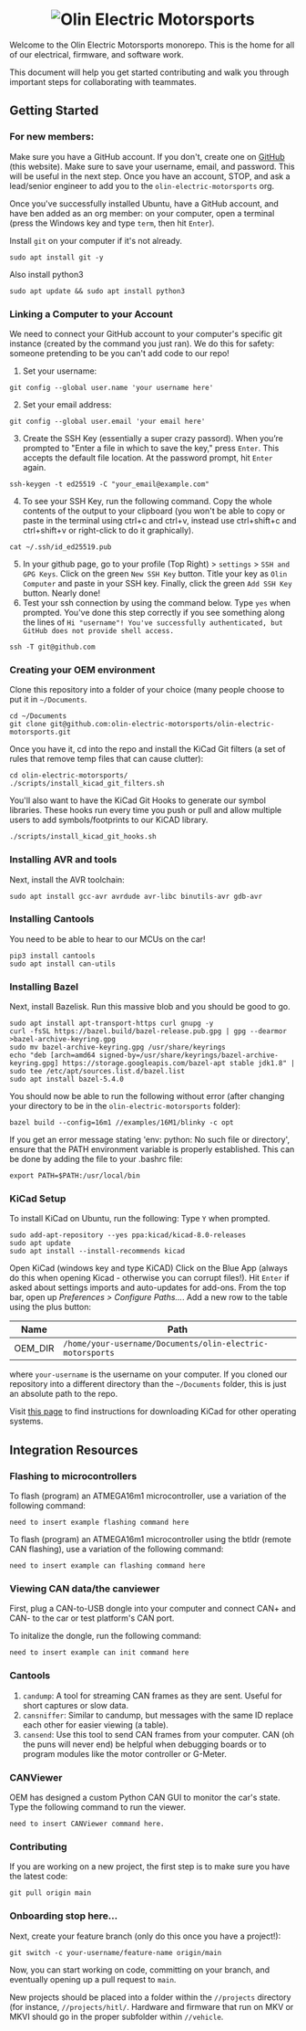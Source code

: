 <h1 align="center">
	<img
		alt="Olin Electric Motorsports"
		src="https://nyc3.digitaloceanspaces.com/oem-outline/logo-smaller.png">
</h1>

Welcome to the Olin Electric Motorsports monorepo. This is the home for all of our
electrical, firmware, and software work.

This document will help you get started contributing and walk you through
important steps for collaborating with teammates.

## Getting Started

### For new members:
Make sure you have a GitHub account. If you don't, create one on [GitHub](github.com) (this website). Make sure to save your username, email, and password. This will be useful in the next step. Once you have an account, STOP, and ask a lead/senior engineer to add you to the `olin-electric-motorsports` org.

Once you've successfully installed Ubuntu, have a GitHub account, and have ben added as an org member: on your computer, open a terminal (press the Windows key and type `term`, then hit `Enter`).

Install `git` on your computer if it's not already.
```shell
sudo apt install git -y
```

Also install python3
```shell
sudo apt update && sudo apt install python3
```

### Linking a Computer to your Account
We need to connect your GitHub account to your computer's specific git instance \(created by the command you just ran\). We do this for safety: someone pretending to be you can't add code to our repo!
1. Set your username:
```shell
git config --global user.name 'your username here'
```

2. Set your email address:
```shell
git config --global user.email 'your email here'
```

3. Create the SSH Key \(essentially a super crazy passord\). When you’re prompted to "Enter a file in which to save the key," press `Enter`. This accepts the default file location. At the password prompt, hit `Enter` again.
```shell
ssh-keygen -t ed25519 -C "your_email@example.com"
```

4. To see your SSH Key, run the following command. Copy the whole contents of the output to your clipboard (you won't be able to copy or paste in the terminal using ctrl+c and ctrl+v, instead use ctrl+shift+c and ctrl+shift+v or right-click to do it graphically).
```shell
cat ~/.ssh/id_ed25519.pub
```

5. In your github page, go to your profile \(Top Right\) > `settings` > `SSH and GPG Keys`. Click on the green `New SSH Key` button. Title your key as `Olin Computer` and paste in your SSH key. Finally, click the green `Add SSH Key` button. Nearly done!
6. Test your ssh connection by using the command below. Type `yes` when prompted. You've done this step correctly if you see something along the lines of `Hi "username"! You've successfully authenticated, but GitHub does not provide shell access.`
```shell
ssh -T git@github.com
```
### Creating your OEM environment
Clone this repository into a folder of your choice (many people
choose to put it in `~/Documents`.

```shell
cd ~/Documents
git clone git@github.com:olin-electric-motorsports/olin-electric-motorsports.git
```

Once you have it, cd into the repo and install the KiCad Git filters (a set of rules that remove temp files that can cause clutter):

```shell
cd olin-electric-motorsports/
./scripts/install_kicad_git_filters.sh
```

You'll also want to have the KiCad Git Hooks to generate our symbol libraries. These hooks run every time you push or pull and allow multiple users to add symbols/footprints to our KiCAD library.

```shell
./scripts/install_kicad_git_hooks.sh
```

### Installing AVR and tools
Next, install the AVR toolchain:

```shell
sudo apt install gcc-avr avrdude avr-libc binutils-avr gdb-avr
```

### Installing Cantools
You need to be able to hear to our MCUs on the car!
```shell
pip3 install cantools
sudo apt install can-utils
```

### Installing Bazel

Next, install Bazelisk. Run this massive blob and you should be good to go.

```shell
sudo apt install apt-transport-https curl gnupg -y
curl -fsSL https://bazel.build/bazel-release.pub.gpg | gpg --dearmor >bazel-archive-keyring.gpg
sudo mv bazel-archive-keyring.gpg /usr/share/keyrings
echo "deb [arch=amd64 signed-by=/usr/share/keyrings/bazel-archive-keyring.gpg] https://storage.googleapis.com/bazel-apt stable jdk1.8" | sudo tee /etc/apt/sources.list.d/bazel.list
sudo apt install bazel-5.4.0
```

You should now be able to run the following without error (after changing your directory to be in
the `olin-electric-motorsports` folder):

```shell
bazel build --config=16m1 //examples/16M1/blinky -c opt
```
If you get an error message stating 'env: python: No such file or directory', ensure that the PATH environment variable is properly established. This can be done by adding the file to your .bashrc file:

```
export PATH=$PATH:/usr/local/bin
```

### KiCad Setup

To install KiCad on Ubuntu, run the following: Type `Y` when prompted.

```shell
sudo add-apt-repository --yes ppa:kicad/kicad-8.0-releases
sudo apt update
sudo apt install --install-recommends kicad
```


Open KiCad (windows key and type KiCAD) Click on the Blue App (always do this when opening Kicad - otherwise you can corrupt files!). Hit `Enter` if asked about settings imports and auto-updates for add-ons.
From the top bar, open up _Preferences > Configure Paths..._. Add a new row to the table using the plus button:

Name | Path
-----|-----
OEM\_DIR|`/home/your-username/Documents/olin-electric-motorsports`

where `your-username` is the username on your computer.
If you cloned our repository into a different directory than the `~/Documents` folder, this is just an absolute path to the repo.

Visit [this page](https://www.kicad.org/download/) to find instructions for
downloading KiCad for other operating systems.

## Integration Resources
### Flashing to microcontrollers
To flash (program) an ATMEGA16m1 microcontroller, use a variation of the following command:
```shell
need to insert example flashing command here
```

To flash (program) an ATMEGA16m1 microcontroller using the btldr (remote CAN flashing), use a variation of the following command:
```shell
need to insert example can flashing command here
```

### Viewing CAN data/the canviewer
First, plug a CAN-to-USB dongle into your computer and connect CAN+ and CAN- to the car or test platform's CAN port.

To initalize the dongle, run the following command:
```shell
need to insert example can init command here
```

### Cantools
1. `candump`: A tool for streaming CAN frames as they are sent. Useful for short captures or slow data.
2. `cansniffer`: Similar to candump, but messages with the same ID replace each other for easier viewing (a table).
3. `cansend`: Use this tool to send CAN frames from your computer. CAN (oh the puns will never end) be helpful when debugging boards or to program modules like the motor controller or G-Meter.

### CANViewer
OEM has designed a custom Python CAN GUI to monitor the car's state.
Type the following command to run the viewer.
```shell
need to insert CANViewer command here.
```


### Contributing

If you are working on a new project, the first step is to make sure you have the
latest code:

```shell
git pull origin main
```

### Onboarding stop here...

Next, create your feature branch (only do this once you have a project!):

```shell
git switch -c your-username/feature-name origin/main
```

Now, you can start working on code, committing on your branch, and eventually
opening up a pull request to `main`.

New projects should be placed into a folder within the `//projects` directory
(for instance, `//projects/hitl/`. Hardware and firmware that run on MKV or MKVI
should go in the proper subfolder within `//vehicle`.
